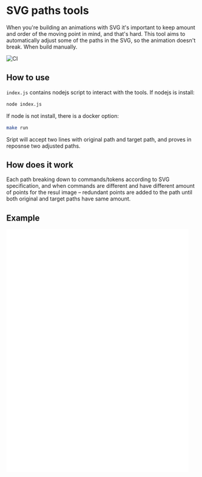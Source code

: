 # SVG paths tools

When you're building an animations with SVG it's important to keep amount and
order of the moving point in mind, and that's hard. This tool aims to
automatically adjust some of the paths in the SVG, so the animation doesn't
break. When build manually.

![CI](https://github.com/qshurick/svg-paths/actions/workflows/tests.yml/badge.svg)

## How to use

`index.js` contains nodejs script to interact with the tools. If nodejs is install:

```sh
node index.js
```

If node is not install, there is a docker option:

```sh
make run
```

Sript will accept two lines with original path and target path, and proves in
reposnse two adjusted paths.

## How does it work

Each path breaking down to commands/tokens according to SVG specification, and
when commands are different and have different amount of points for the resul
image – redundant points are added to the path until both original and target
paths have same amount.

## Example

![Example svg animation](./examples/example.svg)
